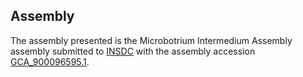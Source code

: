 

Assembly
--------

The assembly presented is the Microbotrium Intermedium Assembly assembly
submitted to [INSDC](http://www.insdc.org) with the assembly accession
[GCA\_900096595.1](http://www.ebi.ac.uk/ena/data/view/GCA_900096595.1).
